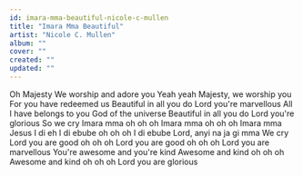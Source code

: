 ```yaml
---
id: imara-mma-beautiful-nicole-c-mullen
title: "Imara Mma Beautiful"
artist: "Nicole C. Mullen"
album: ""
cover: ""
created: ""
updated: ""
---
```


Oh Majesty
We worship and adore you
Yeah yeah
Majesty, we worship you
For you have redeemed us
Beautiful in all you do
Lord you're marvellous
All I have belongs to you
God of the universe
Beautiful in all you do
Lord you're glorious
So we cry
Imara mma oh oh oh
Imara mma oh oh oh
Imara mma Jesus
I di eh
I di ebube oh oh oh
I di ebube Lord, anyi na ja gi mma
We cry
Lord you are good oh oh oh
Lord you are good oh oh oh
Lord you are marvellous
You're awesome and you're kind
Awesome and kind oh oh oh
Awesome and kind oh oh oh
Lord you are glorious